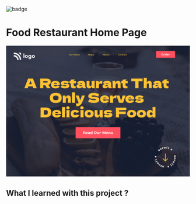 ![badge](https://img.shields.io/badge/Project-02-lightgrey)
# **Food Restaurant Home Page**
![images](./2.png)

## **What I learned with this project ?**
